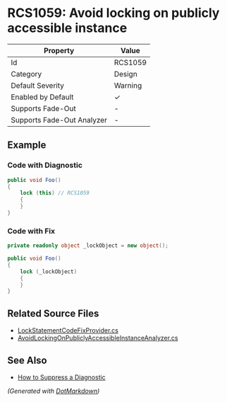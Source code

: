 # RCS1059: Avoid locking on publicly accessible instance

| Property                    | Value    |
| --------------------------- | -------- |
| Id                          | RCS1059  |
| Category                    | Design   |
| Default Severity            | Warning  |
| Enabled by Default          | &#x2713; |
| Supports Fade\-Out          | \-       |
| Supports Fade\-Out Analyzer | \-       |

## Example

### Code with Diagnostic

```csharp
public void Foo()
{
    lock (this) // RCS1059
    {
    }
}
```

### Code with Fix

```csharp
private readonly object _lockObject = new object();

public void Foo()
{
    lock (_lockObject)
    {
    }
}
```

## Related Source Files

* [LockStatementCodeFixProvider.cs](../../src/Analyzers.CodeFixes/CSharp/CodeFixes/LockStatementCodeFixProvider.cs)
* [AvoidLockingOnPubliclyAccessibleInstanceAnalyzer.cs](../../src/Analyzers/CSharp/Analysis/AvoidLockingOnPubliclyAccessibleInstanceAnalyzer.cs)

## See Also

* [How to Suppress a Diagnostic](../HowToConfigureAnalyzers.md#how-to-suppress-a-diagnostic)

*\(Generated with [DotMarkdown](http://github.com/JosefPihrt/DotMarkdown)\)*